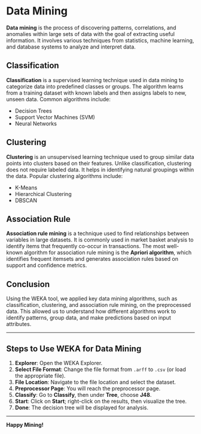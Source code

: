 # Data Mining

**Data mining** is the process of discovering patterns, correlations, and anomalies within large sets of data with the goal of extracting useful information. It involves various techniques from statistics, machine learning, and database systems to analyze and interpret data.

## Classification

**Classification** is a supervised learning technique used in data mining to categorize data into predefined classes or groups. The algorithm learns from a training dataset with known labels and then assigns labels to new, unseen data. Common algorithms include:

- Decision Trees
- Support Vector Machines (SVM)
- Neural Networks

## Clustering

**Clustering** is an unsupervised learning technique used to group similar data points into clusters based on their features. Unlike classification, clustering does not require labeled data. It helps in identifying natural groupings within the data. Popular clustering algorithms include:

- K-Means
- Hierarchical Clustering
- DBSCAN

## Association Rule

**Association rule mining** is a technique used to find relationships between variables in large datasets. It is commonly used in market basket analysis to identify items that frequently co-occur in transactions. The most well-known algorithm for association rule mining is the **Apriori algorithm**, which identifies frequent itemsets and generates association rules based on support and confidence metrics.

## Conclusion

Using the WEKA tool, we applied key data mining algorithms, such as classification, clustering, and association rule mining, on the preprocessed data. This allowed us to understand how different algorithms work to identify patterns, group data, and make predictions based on input attributes.

---

## Steps to Use WEKA for Data Mining

1. **Explorer**: Open the WEKA Explorer.
2. **Select File Format**: Change the file format from `.arff` to `.csv` (or load the appropriate file).
3. **File Location**: Navigate to the file location and select the dataset.
4. **Preprocessor Page**: You will reach the preprocessor page.
5. **Classify**: Go to **Classify**, then under **Tree**, choose **J48**.
6. **Start**: Click on **Start**; right-click on the results, then visualize the tree.
7. **Done**: The decision tree will be displayed for analysis.

---

**Happy Mining!**
